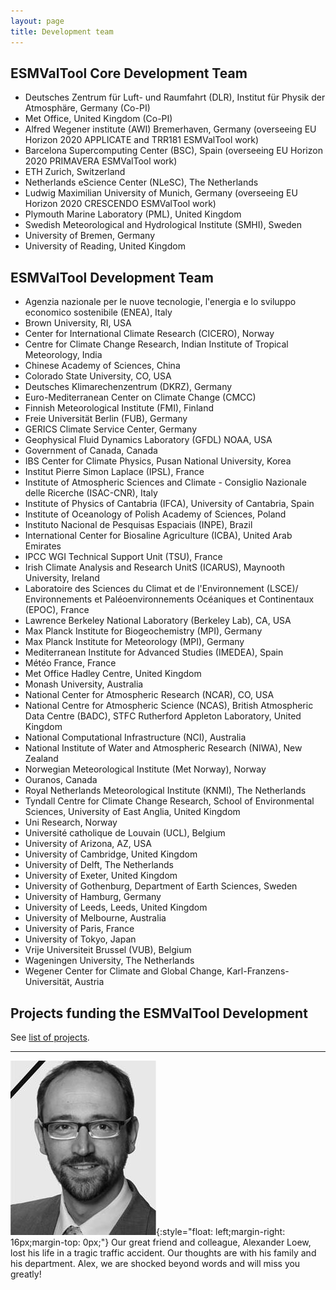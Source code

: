 ```yaml
---
layout: page
title: Development team
---
```


## ESMValTool Core Development Team

* Deutsches Zentrum für Luft- und Raumfahrt (DLR), Institut für Physik der Atmosphäre, Germany (Co-PI)
* Met Office, United Kingdom (Co-PI)
* Alfred Wegener institute (AWI) Bremerhaven, Germany (overseeing EU Horizon 2020 APPLICATE and TRR181 ESMValTool work)
* Barcelona Supercomputing Center (BSC), Spain (overseeing EU Horizon 2020 PRIMAVERA ESMValTool work)
* ETH Zurich, Switzerland
* Netherlands eScience Center (NLeSC), The Netherlands
* Ludwig Maximilian University of Munich, Germany (overseeing EU Horizon 2020 CRESCENDO ESMValTool work)
* Plymouth Marine Laboratory (PML), United Kingdom
* Swedish Meteorological and Hydrological Institute (SMHI), Sweden
* University of Bremen, Germany
* University of Reading, United Kingdom

## ESMValTool Development Team

* Agenzia nazionale per le nuove tecnologie, l'energia e lo sviluppo economico sostenibile (ENEA), Italy
* Brown University, RI, USA
* Center for International Climate Research (CICERO), Norway
* Centre for Climate Change Research, Indian Institute of Tropical Meteorology, India
* Chinese Academy of Sciences, China
* Colorado State University, CO, USA
* Deutsches Klimarechenzentrum (DKRZ), Germany
* Euro-Mediterranean Center on Climate Change (CMCC)
* Finnish Meteorological Institute (FMI), Finland
* Freie Universität Berlin (FUB), Germany
* GERICS Climate Service Center, Germany
* Geophysical Fluid Dynamics Laboratory (GFDL) NOAA, USA
* Government of Canada, Canada
* IBS Center for Climate Physics, Pusan National University, Korea
* Institut Pierre Simon Laplace (IPSL), France
* Institute of Atmospheric Sciences and Climate - Consiglio Nazionale delle Ricerche (ISAC-CNR), Italy
* Institute of Physics of Cantabria (IFCA), University of Cantabria, Spain
* Institute of Oceanology of Polish Academy of Sciences, Poland
* Instituto Nacional de Pesquisas Espaciais (INPE), Brazil
* International Center for Biosaline Agriculture (ICBA), United Arab Emirates
* IPCC WGI Technical Support Unit (TSU), France
* Irish Climate Analysis and Research UnitS (ICARUS), Maynooth University, Ireland
* Laboratoire des Sciences du Climat et de l'Environnement (LSCE)/ Environnements et Paléoenvironnements Océaniques et Continentaux (EPOC), France
* Lawrence Berkeley National Laboratory (Berkeley Lab), CA, USA
* Max Planck Institute for Biogeochemistry (MPI), Germany
* Max Planck Institute for Meteorology (MPI), Germany
* Mediterranean Institute for Advanced Studies (IMEDEA), Spain
* Météo France, France
* Met Office Hadley Centre, United Kingdom
* Monash University, Australia
* National Center for Atmospheric Research (NCAR), CO, USA
* National Centre for Atmospheric Science (NCAS), British Atmospheric Data Centre (BADC), STFC Rutherford Appleton Laboratory, United Kingdom
* National Computational Infrastructure (NCI), Australia
* National Institute of Water and Atmospheric Research (NIWA), New Zealand
* Norwegian Meteorological Institute (Met Norway), Norway
* Ouranos, Canada
* Royal Netherlands Meteorological Institute (KNMI), The Netherlands
* Tyndall Centre for Climate Change Research, School of Environmental Sciences, University of East Anglia, United Kingdom
* Uni Research, Norway
* Université catholique de Louvain (UCL), Belgium
* University of Arizona, AZ, USA
* University of Cambridge, United Kingdom
* University of Delft, The Netherlands
* University of Exeter, United Kingdom
* University of Gothenburg, Department of Earth Sciences, Sweden
* University of Hamburg, Germany
* University of Leeds, Leeds, United Kingdom
* University of Melbourne, Australia
* University of Paris, France
* University of Tokyo, Japan
* Vrije Universiteit Brussel (VUB), Belgium
* Wageningen University, The Netherlands
* Wegener Center for Climate and Global Change, Karl-Franzens-Universität, Austria

## Projects funding the ESMValTool Development

See [list of projects](/acknowledgements).

---

![Alex_Loew](/assets/img/Alex_trauer.jpg){:style="float: left;margin-right: 16px;margin-top: 0px;"}
Our great friend and colleague, Alexander Loew, lost his life in a tragic traffic accident.
Our thoughts are with his family and his department.
Alex, we are shocked beyond words and will miss you greatly!